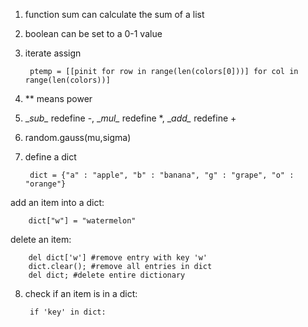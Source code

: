 1. function sum can calculate the sum of a list
2. boolean can be set to a 0-1 value
3. iterate assign

        ptemp = [[pinit for row in range(len(colors[0]))] for col in range(len(colors))]
4. ** means power
5. \__sub\__ redefine -, \__mul\__ redefine *, \__add\__ redefine +
6. random.gauss(mu,sigma)
7. define a dict

        dict = {"a" : "apple", "b" : "banana", "g" : "grape", "o" : "orange"}

  add an item into a dict:

        dict["w"] = "watermelon"

  delete an item:

        del dict['w'] #remove entry with key 'w'
        dict.clear(); #remove all entries in dict
        del dict; #delete entire dictionary
8. check if an item is in a dict:

        if 'key' in dict: 
